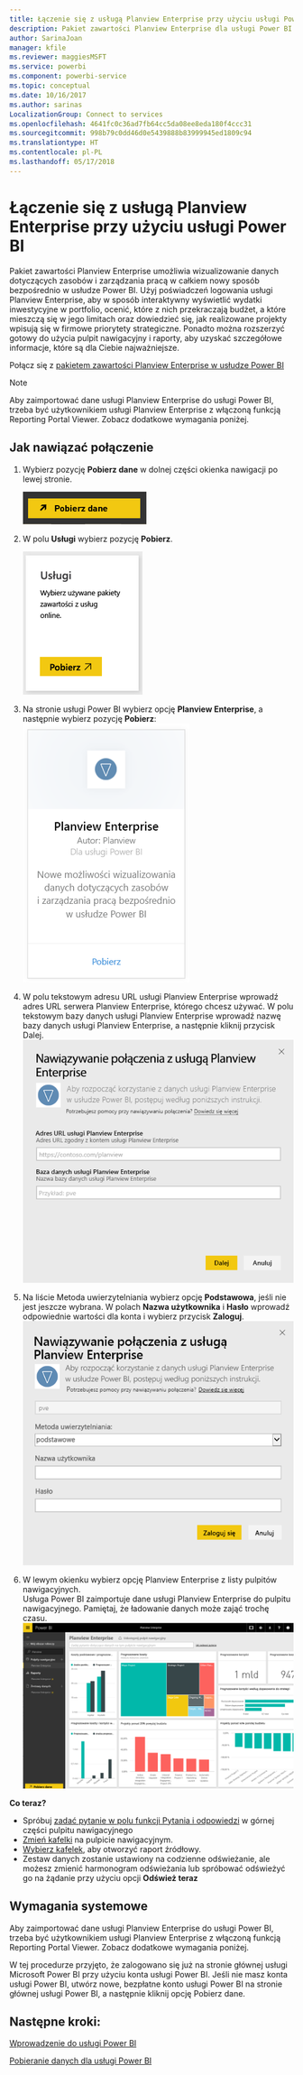 ```yaml
---
title: Łączenie się z usługą Planview Enterprise przy użyciu usługi Power BI
description: Pakiet zawartości Planview Enterprise dla usługi Power BI
author: SarinaJoan
manager: kfile
ms.reviewer: maggiesMSFT
ms.service: powerbi
ms.component: powerbi-service
ms.topic: conceptual
ms.date: 10/16/2017
ms.author: sarinas
LocalizationGroup: Connect to services
ms.openlocfilehash: 4641fc0c36ad7fb64cc5da08ee8eda180f4ccc31
ms.sourcegitcommit: 998b79c0dd46d0e5439888b83999945ed1809c94
ms.translationtype: HT
ms.contentlocale: pl-PL
ms.lasthandoff: 05/17/2018
---
```

# <a name="connect-to-planview-enterprise-with-power-bi"></a>Łączenie się z usługą Planview Enterprise przy użyciu usługi Power BI
Pakiet zawartości Planview Enterprise umożliwia wizualizowanie danych dotyczących zasobów i zarządzania pracą w całkiem nowy sposób bezpośrednio w usłudze Power BI. Użyj poświadczeń logowania usługi Planview Enterprise, aby w sposób interaktywny wyświetlić wydatki inwestycyjne w portfolio, ocenić, które z nich przekraczają budżet, a które mieszczą się w jego limitach oraz dowiedzieć się, jak realizowane projekty wpisują się w firmowe priorytety strategiczne. Ponadto można rozszerzyć gotowy do użycia pulpit nawigacyjny i raporty, aby uzyskać szczegółowe informacje, które są dla Ciebie najważniejsze.

Połącz się z [pakietem zawartości Planview Enterprise w usłudze Power BI](https://app.powerbi.com/getdata/services/planview-enterprise)

>[!NOTE]
>Aby zaimportować dane usługi Planview Enterprise do usługi Power BI, trzeba być użytkownikiem usługi Planview Enterprise z włączoną funkcją Reporting Portal Viewer. Zobacz dodatkowe wymagania poniżej.

## <a name="how-to-connect"></a>Jak nawiązać połączenie
1. Wybierz pozycję **Pobierz dane** w dolnej części okienka nawigacji po lewej stronie.
   
    ![](media/service-connect-to-planview/get.png)
2. W polu **Usługi** wybierz pozycję **Pobierz**.
   
    ![](media/service-connect-to-planview/services.png)
3. Na stronie usługi Power BI wybierz opcję **Planview Enterprise**, a następnie wybierz pozycję **Pobierz**:  
    ![](media/service-connect-to-planview/planview.png)
4. W polu tekstowym adresu URL usługi Planview Enterprise wprowadź adres URL serwera Planview Enterprise, którego chcesz używać. W polu tekstowym bazy danych usługi Planview Enterprise wprowadź nazwę bazy danych usługi Planview Enterprise, a następnie kliknij przycisk Dalej.  
    ![](media/service-connect-to-planview/params.png)
5. Na liście Metoda uwierzytelniania wybierz opcję **Podstawowa**, jeśli nie jest jeszcze wybrana. W polach **Nazwa użytkownika** i **Hasło** wprowadź odpowiednie wartości dla konta i wybierz przycisk **Zaloguj**.  
   ![](media/service-connect-to-planview/creds.png)
6. W lewym okienku wybierz opcję Planview Enterprise z listy pulpitów nawigacyjnych.  
     Usługa Power BI zaimportuje dane usługi Planview Enterprise do pulpitu nawigacyjnego. Pamiętaj, że ładowanie danych może zająć trochę czasu.  
    ![](media/service-connect-to-planview/dashboard.png)

**Co teraz?**

* Spróbuj [zadać pytanie w polu funkcji Pytania i odpowiedzi](power-bi-q-and-a.md) w górnej części pulpitu nawigacyjnego
* [Zmień kafelki](service-dashboard-edit-tile.md) na pulpicie nawigacyjnym.
* [Wybierz kafelek](service-dashboard-tiles.md), aby otworzyć raport źródłowy.
* Zestaw danych zostanie ustawiony na codzienne odświeżanie, ale możesz zmienić harmonogram odświeżania lub spróbować odświeżyć go na żądanie przy użyciu opcji **Odśwież teraz**

## <a name="system-requirements"></a>Wymagania systemowe
Aby zaimportować dane usługi Planview Enterprise do usługi Power BI, trzeba być użytkownikiem usługi Planview Enterprise z włączoną funkcją Reporting Portal Viewer. Zobacz dodatkowe wymagania poniżej.

W tej procedurze przyjęto, że zalogowano się już na stronie głównej usługi Microsoft Power BI przy użyciu konta usługi Power BI. Jeśli nie masz konta usługi Power BI, utwórz nowe, bezpłatne konto usługi Power BI na stronie głównej usługi Power BI, a następnie kliknij opcję Pobierz dane.

## <a name="next-steps"></a>Następne kroki:

[Wprowadzenie do usługi Power BI](service-get-started.md)

[Pobieranie danych dla usługi Power BI](service-get-data.md)